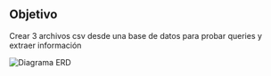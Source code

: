 ## Objetivo

Crear 3 archivos csv desde una base de datos para probar queries y extraer información


![Diagrama ERD](data/Untitled%20Diagram.drawio.png)